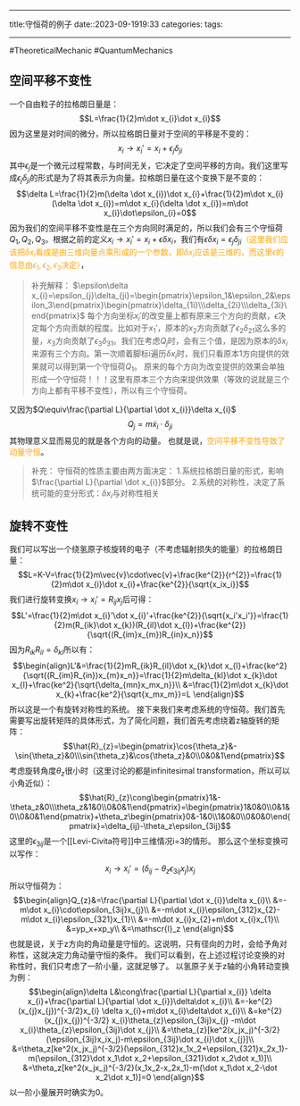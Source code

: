 
--- 
title:守恒荷的例子
date::2023-09-1919:33
categories:
tags:

---
#TheoreticalMechanic  #QuantumMechanics 
## 空间平移不变性
一个自由粒子的拉格朗日量是：
$$L=\frac{1}{2}m\dot x_{i}\dot x_{i}$$
因为这里是对时间的微分，所以拉格朗日量对于空间的平移是不变的：
$$x_{i}\rightarrow x_{i}'=x_{i}+\epsilon_{j}\delta_{ji}$$
其中$\epsilon_j$是一个微元过程常数，与时间无关，它决定了空间平移的方向。我们这里写成$\epsilon_{j}\delta_{ji}$的形式是为了将其表示为向量。拉格朗日量在这个变换下是不变的：
$$\delta L=\frac{1}{2}m(\delta \dot x_{i})\dot x_{i}+\frac{1}{2}m\dot x_{i}(\delta \dot x_{i})=m\dot x_{i}(\delta \dot x_{i})=m\dot x_{i}\dot\epsilon_{i}=0$$
因为我们的空间平移不变性是在三个方向同时满足的，所以我们会有三个守恒荷$Q_1,Q_2,Q_3$。根据之前的定义$x_{i}\rightarrow x_{i}'=x_{i}+\epsilon\delta x_{i}$，我们有$\epsilon\delta x_{i}=\epsilon_{j}\delta_{ji}$<font color=orange>（这里我们应该把$\delta x_{i}$看成是由三维向量点乘形成的一个参数，即$\delta x_{i}$应该是三维的，而这里$\epsilon$的信息由$\epsilon_1,\epsilon_2,\epsilon_3$决定）</font>，
>补充解释：
>$\epsilon\delta x_{i}=\epsilon_{j}\delta_{ji}=\begin{pmatrix}\epsilon_1&\epsilon_2&\epsilon_3\end{pmatrix}\begin{pmatrix}\delta_{1i}\\\delta_{2i}\\\delta_{3i}\end{pmatrix}$
>每个方向坐标$x_{i}'$的改变量上都有原来三个方向的贡献，$\hat{\epsilon}$决定每个方向贡献的程度。比如对于$x_1'$，原本的$x_2$方向贡献了$\epsilon_2\delta_{21}$这么多的量，$x_3$方向贡献了$\epsilon_3\delta_{31}$。我们在考虑$Q_j$时，会有三个值，是因为原本的$\delta x_{i}$来源有三个方向。第一次顺着脚标i遍历$\delta x_{i}$时，我们只看原本1方向提供的效果就可以得到第一个守恒荷$Q_1$。
>原来的每个方向为改变提供的效果会单独形成一个守恒荷！！！这里有原本三个方向来提供效果（等效的说就是三个方向上都有平移不变性），所以有三个守恒荷。

又因为$Q\equiv\frac{\partial L}{\partial \dot x_{i}}\delta x_{i}$
$$Q_{j}=m\dot x_{i}\cdot\delta_{ji} $$
其物理意义显而易见的就是各个方向的动量。
也就是说，<font color=orange>空间平移不变性导致了动量守恒</font>。
>补充：
>守恒荷的性质主要由两方面决定：
>1.系统拉格朗日量的形式，影响$\frac{\partial L}{\partial \dot x_{i}}$部分。
>2.系统的对称性，决定了系统可能的变分形式：$\delta x_{i}$与对称性相关


## 旋转不变性
我们可以写出一个绕氢原子核旋转的电子（不考虑辐射损失的能量）的拉格朗日量：
$$L=K-V=\frac{1}{2}m\vec{v}\cdot\vec{v}+\frac{ke^{2}}{r^{2}}=\frac{1}{2}m\dot x_{i}\dot x_{i}+\frac{ke^{2}}{\sqrt{x_ix_i}}$$
我们进行旋转变换$x_i\rightarrow x_{i}'=R_{ij}x_j$后可得：
$$L'=\frac{1}{2}m\dot x_{i}'\dot x_{i}'+\frac{ke^{2}}{\sqrt{x_i'x_i'}}=\frac{1}{2}m(R_{ik}\dot x_{k})(R_{il}\dot x_{l})+\frac{ke^{2}}{\sqrt{(R_{im}x_{m})R_{in}x_n}}$$
因为$R_{ik}R_{il}=\delta_{kl}$所以有：
$$\begin{align}L'&=\frac{1}{2}mR_{ik}R_{il}\dot x_{k}\dot x_{l}+\frac{ke^2}{\sqrt{(R_{im}R_{in})x_{m}x_n}}=\frac{1}{2}m\delta_{kl}\dot x_{k}\dot x_{l}+\frac{ke^2}{\sqrt{\delta_{mn}x_mx_n}}\\
&=\frac{1}{2}m\dot x_{k}\dot x_{k}+\frac{ke^2}{\sqrt{x_mx_m}}=L
\end{align}$$
所以这是一个有旋转对称性的系统。
接下来我们来考虑系统的守恒荷。我们首先需要写出旋转矩阵的具体形式，为了简化问题，我们首先考虑绕着z轴旋转的矩阵：
$$\hat{R}_{z}=\begin{pmatrix}\cos{\theta_z}&-\sin{\theta_z}&0\\\sin{\theta_z}&\cos{\theta_z}&0\\0&0&1\end{pmatrix}$$
考虑旋转角度$\theta_z$很小时（这里讨论的都是infinitesimal transformation，所以可以小角近似）：
$$\hat{R}_{z}\cong\begin{pmatrix}1&-\theta_z&0\\\theta_z&1&0\\0&0&1\end{pmatrix}=\begin{pmatrix}1&0&0\\0&1&0\\0&0&1\end{pmatrix}+\theta_z\begin{pmatrix}0&-1&0\\1&0&0\\0&0&0\end{pmatrix}=\delta_{ij}-\theta_z\epsilon_{3ij}$$
这里的$\epsilon_{3ij}$是一个[[Levi-Civita符号]]中三维情况i=3的情形。
那么这个坐标变换可以写作：
$$x_{i}\rightarrow x_{i}'=(\delta_{ij}-\theta_{z}\epsilon_{3ij}x_{j})x_{j}$$
所以守恒荷为：
$$\begin{align}Q_{z}&=\frac{\partial L}{\partial \dot x_{i}}\delta x_{i}\\
&=-m\dot x_{i}\cdot\epsilon_{3ij}x_{j}\\
&=-m\dot x_{i}\epsilon_{312}x_{2}-m\dot x_{i}\epsilon_{321}x_{1}\\
&=-m\dot x_{i}x_{2}+m\dot x_{i}x_{1}\\
&=yp_x+xp_y\\
&=\mathscr{l}_z
\end{align}$$
也就是说，关于z方向的角动量是守恒的。这说明，只有径向的力时，会给予角对称性，这就决定力角动量守恒的条件。
我们可以看到，在上述过程讨论变换的对称性时，我们只考虑了一阶小量，这就足够了。
以氢原子关于z轴的小角转动变换为例：
$$\begin{align}\delta L&\cong\frac{\partial L}{\partial x_{i}} \delta x_{i}+\frac{\partial L}{\partial \dot x_{i}}\delta\dot x_{i}\\
&=-ke^{2}(x_{j}x_{j})^{-3/2}x_{i} \delta x_{i}+m\dot x_{i}\delta\dot x_{i}\\
&=ke^{2}(x_{j}x_{j})^{-3/2} x_{i}\theta_{z}\epsilon_{3ij}x_{j} -m\dot x_{i}\theta_{z}\epsilon_{3ij}\dot x_{j}\\
&=\theta_{z}[ke^2(x_jx_j)^{-3/2}(\epsilon_{3ij}x_ix_j)-m\epsilon_{3ij}\dot x_{i}\dot x_{j}]\\
&=\theta_z[ke^2(x_jx_j)^{-3/2}(\epsilon_{312}x_1x_2+\epsilon_{321}x_2x_1)-m(\epsilon_{312}\dot x_1\dot x_2+\epsilon_{321}\dot x_2\dot x_1)]\\
&=\theta_z[ke^2(x_jx_j)^{-3/2}(x_1x_2-x_2x_1)-m(\dot x_1\dot x_2-\dot x_2\dot x_1)]=0
\end{align}$$
以一阶小量展开时确实为0。
